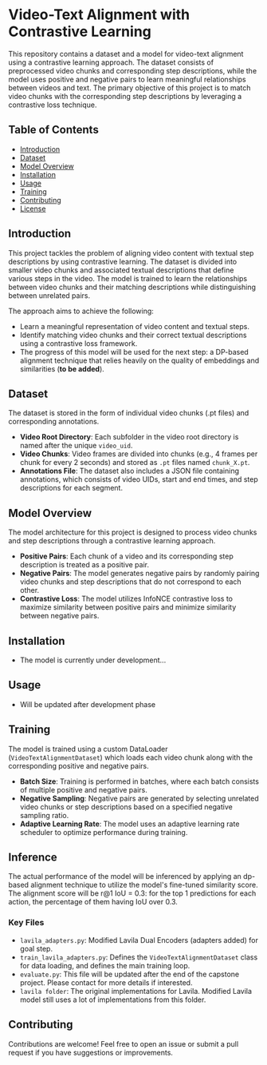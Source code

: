# Video-Text Alignment with Contrastive Learning

This repository contains a dataset and a model for video-text alignment using a contrastive learning approach. The dataset consists of preprocessed video chunks and corresponding step descriptions, while the model uses positive and negative pairs to learn meaningful relationships between videos and text. The primary objective of this project is to match video chunks with the corresponding step descriptions by leveraging a contrastive loss technique.

## Table of Contents
- [Introduction](#introduction)
- [Dataset](#dataset)
- [Model Overview](#model-overview)
- [Installation](#installation)
- [Usage](#usage)
- [Training](#training)
- [Contributing](#contributing)
- [License](#license)

## Introduction
This project tackles the problem of aligning video content with textual step descriptions by using contrastive learning. The dataset is divided into smaller video chunks and associated textual descriptions that define various steps in the video. The model is trained to learn the relationships between video chunks and their matching descriptions while distinguishing between unrelated pairs.

The approach aims to achieve the following:
- Learn a meaningful representation of video content and textual steps.
- Identify matching video chunks and their correct textual descriptions using a contrastive loss framework.
- The progress of this model will be used for the next step: a DP-based alignment technique that relies heavily on the quality of embeddings and similarities (**to be added**).

## Dataset
The dataset is stored in the form of individual video chunks (.pt files) and corresponding annotations.

- **Video Root Directory**: Each subfolder in the video root directory is named after the unique `video_uid`.
- **Video Chunks**: Video frames are divided into chunks (e.g., 4 frames per chunk for every 2 seconds) and stored as `.pt` files named `chunk_X.pt`.
- **Annotations File**: The dataset also includes a JSON file containing annotations, which consists of video UIDs, start and end times, and step descriptions for each segment.

## Model Overview
The model architecture for this project is designed to process video chunks and step descriptions through a contrastive learning approach.

- **Positive Pairs**: Each chunk of a video and its corresponding step description is treated as a positive pair.
- **Negative Pairs**: The model generates negative pairs by randomly pairing video chunks and step descriptions that do not correspond to each other.
- **Contrastive Loss**: The model utilizes InfoNCE contrastive loss to maximize similarity between positive pairs and minimize similarity between negative pairs.

## Installation
- The model is currently under development...

## Usage
- Will be updated after development phase

## Training
The model is trained using a custom DataLoader (`VideoTextAlignmentDataset`) which loads each video chunk along with the corresponding positive and negative pairs.

- **Batch Size**: Training is performed in batches, where each batch consists of multiple positive and negative pairs.
- **Negative Sampling**: Negative pairs are generated by selecting unrelated video chunks or step descriptions based on a specified negative sampling ratio.
- **Adaptive Learning Rate**: The model uses an adaptive learning rate scheduler to optimize performance during training.

## Inference
The actual performance of the model will be inferenced by applying an dp-based alignment technique to utilize the model's fine-tuned similarity score. The alignment score will be r@1 IoU = 0.3: for the top 1 predictions for each action, the percentage of them having IoU over 0.3.

### Key Files
- `lavila_adapters.py`: Modified Lavila Dual Encoders (adapters added) for goal step.
- `train_lavila_adapters.py`: Defines the `VideoTextAlignmentDataset` class for data loading, and defines the main training loop.
- `evaluate.py`: This file will be updated after the end of the capstone project. Please contact for more details if interested.
- `lavila folder`: The original implementations for Lavila. Modified Lavila model still uses a lot of implementations from this folder.

## Contributing
Contributions are welcome! Feel free to open an issue or submit a pull request if you have suggestions or improvements.
